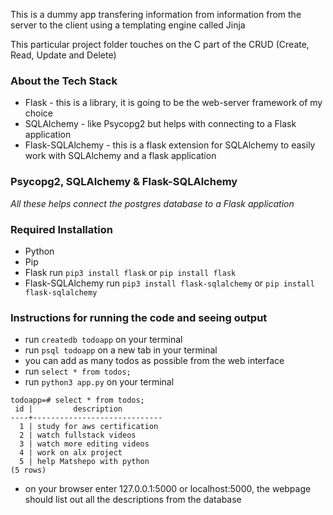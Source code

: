 This is a dummy app transfering information from information from the server to the client using a templating engine called Jinja

This particular project folder touches on the C part of the CRUD (Create, Read, Update and Delete)

### About the Tech Stack

- Flask - this is a library, it is going to be the web-server framework of my choice
- SQLAlchemy - like Psycopg2 but helps with connecting to a Flask application
- Flask-SQLAlchemy - this is a flask extension for SQLAlchemy to easily work with SQLAlchemy and a flask application

### Psycopg2, SQLAlchemy & Flask-SQLAlchemy

_All these helps connect the postgres database to a Flask application_

### Required Installation

- Python
- Pip
- Flask
  run `pip3 install flask` or `pip install flask`
- Flask-SQLAlchemy
  run `pip3 install flask-sqlalchemy` or `pip install flask-sqlalchemy`

### Instructions for running the code and seeing output

- run `createdb todoapp` on your terminal
- run `psql todoapp` on a new tab in your terminal
- you can add as many todos as possible from the web interface
- run `select * from todos;`
- run `python3 app.py` on your terminal

```
todoapp=# select * from todos;
 id |         description
----+-----------------------------
  1 | study for aws certification
  2 | watch fullstack videos
  3 | watch more editing videos
  4 | work on alx project
  5 | help Matshepo with python
(5 rows)

```

- on your browser enter 127.0.0.1:5000 or localhost:5000, the webpage should list out all the descriptions from the database
